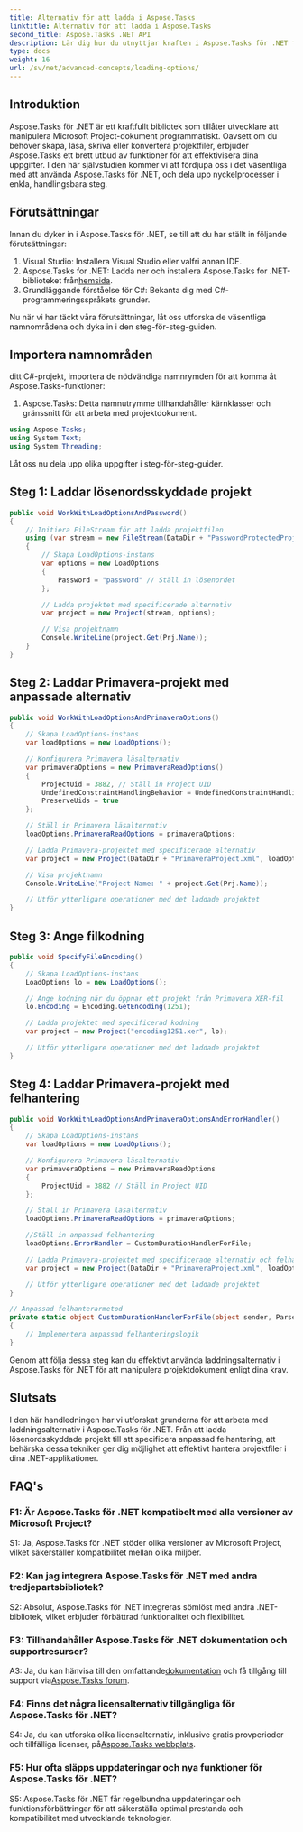 ```yaml
---
title: Alternativ för att ladda i Aspose.Tasks
linktitle: Alternativ för att ladda i Aspose.Tasks
second_title: Aspose.Tasks .NET API
description: Lär dig hur du utnyttjar kraften i Aspose.Tasks för .NET för att effektivt hantera Microsoft Project-dokument med steg-för-steg-vägledning.
type: docs
weight: 16
url: /sv/net/advanced-concepts/loading-options/
---
```

## Introduktion

Aspose.Tasks för .NET är ett kraftfullt bibliotek som tillåter utvecklare att manipulera Microsoft Project-dokument programmatiskt. Oavsett om du behöver skapa, läsa, skriva eller konvertera projektfiler, erbjuder Aspose.Tasks ett brett utbud av funktioner för att effektivisera dina uppgifter. I den här självstudien kommer vi att fördjupa oss i det väsentliga med att använda Aspose.Tasks för .NET, och dela upp nyckelprocesser i enkla, handlingsbara steg.

## Förutsättningar

Innan du dyker in i Aspose.Tasks för .NET, se till att du har ställt in följande förutsättningar:

1. Visual Studio: Installera Visual Studio eller valfri annan IDE.
2.  Aspose.Tasks for .NET: Ladda ner och installera Aspose.Tasks for .NET-biblioteket från[hemsida](https://releases.aspose.com/tasks/net/).
3. Grundläggande förståelse för C#: Bekanta dig med C#-programmeringsspråkets grunder.

Nu när vi har täckt våra förutsättningar, låt oss utforska de väsentliga namnområdena och dyka in i den steg-för-steg-guiden.

## Importera namnområden

ditt C#-projekt, importera de nödvändiga namnrymden för att komma åt Aspose.Tasks-funktioner:

1. Aspose.Tasks: Detta namnutrymme tillhandahåller kärnklasser och gränssnitt för att arbeta med projektdokument.

```csharp
using Aspose.Tasks;
using System.Text;
using System.Threading;
```

Låt oss nu dela upp olika uppgifter i steg-för-steg-guider.

## Steg 1: Laddar lösenordsskyddade projekt

```csharp
public void WorkWithLoadOptionsAndPassword()
{
    // Initiera FileStream för att ladda projektfilen
    using (var stream = new FileStream(DataDir + "PasswordProtectedProject.mpp", FileMode.Open))
    {
        // Skapa LoadOptions-instans
        var options = new LoadOptions
        {
            Password = "password" // Ställ in lösenordet
        };

        // Ladda projektet med specificerade alternativ
        var project = new Project(stream, options);

        // Visa projektnamn
        Console.WriteLine(project.Get(Prj.Name));
    }
}
```

## Steg 2: Laddar Primavera-projekt med anpassade alternativ

```csharp
public void WorkWithLoadOptionsAndPrimaveraOptions()
{
    // Skapa LoadOptions-instans
    var loadOptions = new LoadOptions();

    // Konfigurera Primavera läsalternativ
    var primaveraOptions = new PrimaveraReadOptions()
    {
        ProjectUid = 3882, // Ställ in Project UID
        UndefinedConstraintHandlingBehavior = UndefinedConstraintHandlingBehavior.None,
        PreserveUids = true
    };

    // Ställ in Primavera läsalternativ
    loadOptions.PrimaveraReadOptions = primaveraOptions;

    // Ladda Primavera-projektet med specificerade alternativ
    var project = new Project(DataDir + "PrimaveraProject.xml", loadOptions);

    // Visa projektnamn
    Console.WriteLine("Project Name: " + project.Get(Prj.Name));

    // Utför ytterligare operationer med det laddade projektet
}
```

## Steg 3: Ange filkodning

```csharp
public void SpecifyFileEncoding()
{
    // Skapa LoadOptions-instans
    LoadOptions lo = new LoadOptions();

    // Ange kodning när du öppnar ett projekt från Primavera XER-fil
    lo.Encoding = Encoding.GetEncoding(1251);

    // Ladda projektet med specificerad kodning
    var project = new Project("encoding1251.xer", lo);

    // Utför ytterligare operationer med det laddade projektet
}
```

## Steg 4: Laddar Primavera-projekt med felhantering

```csharp
public void WorkWithLoadOptionsAndPrimaveraOptionsAndErrorHandler()
{
    // Skapa LoadOptions-instans
    var loadOptions = new LoadOptions();

    // Konfigurera Primavera läsalternativ
    var primaveraOptions = new PrimaveraReadOptions
    {
        ProjectUid = 3882 // Ställ in Project UID
    };

    // Ställ in Primavera läsalternativ
    loadOptions.PrimaveraReadOptions = primaveraOptions;

    //Ställ in anpassad felhantering
    loadOptions.ErrorHandler = CustomDurationHandlerForFile;

    // Ladda Primavera-projektet med specificerade alternativ och felhantering
    var project = new Project(DataDir + "PrimaveraProject.xml", loadOptions);

    // Utför ytterligare operationer med det laddade projektet
}

// Anpassad felhanterarmetod
private static object CustomDurationHandlerForFile(object sender, ParseErrorArgs args)
{
    // Implementera anpassad felhanteringslogik
}
```

Genom att följa dessa steg kan du effektivt använda laddningsalternativ i Aspose.Tasks för .NET för att manipulera projektdokument enligt dina krav.

## Slutsats

I den här handledningen har vi utforskat grunderna för att arbeta med laddningsalternativ i Aspose.Tasks för .NET. Från att ladda lösenordsskyddade projekt till att specificera anpassad felhantering, att behärska dessa tekniker ger dig möjlighet att effektivt hantera projektfiler i dina .NET-applikationer.

## FAQ's

### F1: Är Aspose.Tasks för .NET kompatibelt med alla versioner av Microsoft Project?

S1: Ja, Aspose.Tasks för .NET stöder olika versioner av Microsoft Project, vilket säkerställer kompatibilitet mellan olika miljöer.

### F2: Kan jag integrera Aspose.Tasks för .NET med andra tredjepartsbibliotek?

S2: Absolut, Aspose.Tasks för .NET integreras sömlöst med andra .NET-bibliotek, vilket erbjuder förbättrad funktionalitet och flexibilitet.

### F3: Tillhandahåller Aspose.Tasks för .NET dokumentation och supportresurser?

 A3: Ja, du kan hänvisa till den omfattande[dokumentation](https://reference.aspose.com/tasks/net/) och få tillgång till support via[Aspose.Tasks forum](https://forum.aspose.com/c/tasks/15).

### F4: Finns det några licensalternativ tillgängliga för Aspose.Tasks för .NET?

 S4: Ja, du kan utforska olika licensalternativ, inklusive gratis provperioder och tillfälliga licenser, på[Aspose.Tasks webbplats](https://purchase.aspose.com/buy).

### F5: Hur ofta släpps uppdateringar och nya funktioner för Aspose.Tasks för .NET?

S5: Aspose.Tasks för .NET får regelbundna uppdateringar och funktionsförbättringar för att säkerställa optimal prestanda och kompatibilitet med utvecklande teknologier.